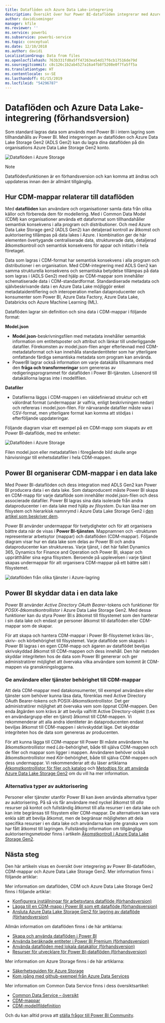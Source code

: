```yaml
---
title: Dataflöden och Azure Data Lake-integrering
description: Översikt över hur Power BI-dataflöden integrerar med Azure Data Lake Storage Gen2
author: davidiseminger
manager: kfile
ms.reviewer: ''
ms.service: powerbi
ms.subservice: powerbi-service
ms.topic: conceptual
ms.date: 12/10/2018
ms.author: davidi
LocalizationGroup: Data from files
ms.openlocfilehash: 763b331fd0a5ff47263ea54d17f6cb17516de79d
ms.sourcegitcommit: c8c126c1b2ab4527a16a4fb8f5208e0f7fa5ff5a
ms.translationtype: HT
ms.contentlocale: sv-SE
ms.lasthandoff: 01/15/2019
ms.locfileid: "54296787"
---
```

# <a name="dataflows-and-azure-data-lake-integration-preview"></a>Dataflöden och Azure Data Lake-integrering (förhandsversion)

Som standard lagras data som används med Power BI i intern lagring som tillhandahålls av Power BI. Med integreringen av dataflöden och Azure Data Lake Storage Gen2 (ADLS Gen2) kan du lagra dina dataflöden på din organisations Azure Data Lake Storage Gen2 konto. 

![Dataflöden i Azure Storage](media/service-dataflows-azure-data-lake-integration/dataflows-azure-integration_01.jpg)

> [!NOTE]
> Dataflödesfunktionen är en förhandsversion och kan komma att ändras och uppdateras innan den är allmänt tillgänglig.

## <a name="how-cdm-folders-relate-to-dataflows"></a>Hur CDM-mappar relaterar till dataflöden

Med **dataflöden** kan användare och organisationer samla data från olika källor och förbereda dem för modellering. Med i Common Data Model (CDM) kan organisationer använda ett dataformat som tillhandahåller semantisk konsekvens i alla program och distributioner. Och med Azure Data Lake Storage gen2 (ADLS Gen2) kan detaljerad kontroll av åtkomst och auktorisering tillämpas på data lakes i Azure. I kombination ger de här elementen övertygande centraliserade data, strukturerade data, detaljerad åtkomstkontroll och semantisk konsekvens för appar och initiativ i hela företaget.

Data som lagras i CDM-format har semantisk konsekvens i alla program och distributioner i en organisation. Med CDM-integrering med ADLS Gen2 kan samma strukturella konsekvens och semantiska betydelse tillämpas på data som lagras i (ADLS Gen2) med hjälp av CDM-mappar som innehåller schematiserade data i CDM-standardformat. Standardiserade metadata och självbeskrivande data i en Azure Data Lake möjliggör enkel metadataidentifiering och interoperation mellan dataproducenter och konsumenter som Power BI, Azure Data Factory, Azure Data Lake, Databricks och Azure Machine Learning (ML). 

Dataflöden lagrar sin definition och sina data i CDM-mappar i följande format:

**Model.json**
* **Model.json**-beskrivningsfilen med metadata innehåller semantisk information om entitetsposter och attribut och länkar till underliggande datafiler. Förekomsten av model.json-filen anger efterlevnad med CDM-metadataformat och kan innehålla standardentiteter som har ytterligare omfattande färdiga semantiska metadata som program kan använda.
* PowerBI lagrar också information om varje datakälla tillsammans med den **fråga och transformeringar** som genereras av redigeringsprogrammet för dataflöden i Power BI-tjänsten. Lösenord till datakällorna lagras inte i modellfilen.

**Datafiler**
* Datafilerna läggs i CDM-mappen i en väldefinierad struktur och ett välordnat format (undermappar är valfria, enligt beskrivningen nedan) och refereras i model.json-filen. För närvarande datafiler måste vara i CSV-format, men ytterligare format kan komma att stödjas i efterföljande uppdateringar. 

Följande diagram visar ett exempel på en CDM-mapp som skapats av ett Power BI-dataflöde, med tre enheter:

![Dataflöden i Azure Storage](media/service-dataflows-azure-data-lake-integration/dataflows-azure-integration_01.jpg)

Filen model.json eller metadatafilen i föregående bild skulle ange hänvisningar till enhetsdatafiler i hela CDM-mappen.

## <a name="power-bi-organizes-cdm-folders-in-the-data-lake"></a>Power BI organiserar CDM-mappar i en data lake

Med Power BI-dataflöden och dess integration med ADLS Gen2 kan Power BI producera data i en data lake. Som dataproducent måste Power BI skapa en CDM-mapp för varje dataflöde som innehåller model.json-filen och dess associerade datafiler. Power BI lagras sina data isolerade från andra dataproducenter i en data lake med hjälp av *filsystem*. Du kan läsa mer om filsystem och hierarkisk namnrymd i Azure Data Lake Storage Gen2 i [den artikel som beskriver dem](https://docs.microsoft.com/azure/storage/data-lake-storage/namespace).

Power BI använder undermappar för tvetydigheter och för att organisera bättre data när de visas i **Power BI-tjänsten**. Mappnamnen och -strukturen representerar arbetsytor (mappar) och dataflöden (CDM-mappar). Följande diagram visar hur en data lake som delas av Power BI och andra dataproducenter kan struktureras. Varje tjänst, i det här fallet Dynamics 365, Dynamics for Finance and Operation och Power BI, skapar och upprätthåller sina egna filsystem. Beroende på upplevelsen i varje tjänst skapas undermappar för att organisera CDM-mappar på ett bättre sätt i filsystemet. 

![dataflöden från olika tjänster i Azure-lagring](media/service-dataflows-azure-data-lake-integration/dataflows-azure-integration_02.jpg)

## <a name="power-bi-protects-data-in-the-data-lake"></a>Power BI skyddar data i en data lake

Power BI använder *Active Directory OAuth Bearer*-tokens och funktioner för *POSIX-åtkomstkontrollistor* i Azure Data Lake Storage Gen2. Med dessa funktioner kan du styra Power BI:s åtkomst till filsystemet som den hanterar i sin data lake och endast ge personer åtkomst till dataflöden eller CDM-mappar som de skapar. 

För att skapa och hantera CDM-mappar i Power BI-filsystemet krävs läs-, skriv- och körbehörighet till filsystemet. Varje dataflöde som skapats i Power BI lagras i en egen CDM-mapp och ägaren av dataflödet beviljas skrivskyddad åtkomst till CDM-mappen och dess innehåll. Den här metoden skyddar integriteten hos de data som Power BI genererar och ger administratörer möjlighet att övervaka vilka användare som kommit åt CDM-mappen via granskningsloggarna. 

### <a name="authorizing-users-or-services-for-cdm-folders"></a>Ge användare eller tjänster behörighet till CDM-mappar

Att dela CDM-mappar med datakonsumenter, till exempel användare eller tjänster som behöver kunna läsa data, förenklas med Active Directory OAuth Bearer-tokens och POSIX-åtkomstkontrollistor. Det ger administratörer möjlighet att övervaka vem som öppnat CDM-mappen. Den enda åtgärden som krävs är att bevilja valfritt Active Directory-objekt (t.ex en användargrupp eller en tjänst) åtkomst till CDM-mappen. Vi rekommenderar att alla andra identiteter än dataproducenten endast beviljas åtkomst till CDM-mappen i skrivskyddat läge. Det skyddar integriteten hos de data som genereras av producenten.

För att kunna lägga till CDM-mappar till Power BI måste användaren ha åtkomstkontrollistor med *Läs*-behörighet, både till själva CDM-mappen och de filer och mappar som ligger i mappen. Användaren behöver också åtkomstkontrollistor med *Kör*-behörighet, både till själva CDM-mappen och dess undermappar. Vi rekommenderar att du läser artiklarna [Åtkomstkontrollistor för filer och katalog](https://docs.microsoft.com/azure/storage/blobs/data-lake-storage-access-control#access-control-lists-on-files-and-directories) och [Metodtips för att använda Azure Data Lake Storage Gen2](https://docs.microsoft.com/azure/storage/blobs/data-lake-storage-best-practices) om du vill ha mer information.


### <a name="alternative-forms-of-authorization"></a>Alternativa typer av auktorisering

Personer eller tjänster utanför Power BI kan även använda alternativa typer av auktorisering. På så vis får användare med nyckel åtkomst till *alla* resurser på kontot och fullständig åtkomst till alla resurser i en data lake och kan inte begränsas till filsystem eller CDM-mappar. De alternativen kan vara enkla sätt att bevilja åtkomst, men de begränsar möjligheten att dela specifika resurser i en data lake och användarna kan inte granska vem som har fått åtkomst till lagringen. Fullständig information om tillgängliga auktoriseringsmetoder finns i artikeln [Åkomstkontroll i Azure Data Lake Storage Gen2](https://docs.microsoft.com/azure/storage/blobs/data-lake-storage-access-control
).


## <a name="next-steps"></a>Nästa steg

Den här artikeln visas en översikt över integrering av Power BI-dataflöden, CDM-mappar och Azure Data Lake Storage Gen2. Mer information finns i följande artiklar:

Mer information om dataflöden, CDM och Azure Data Lake Storage Gen2 finns i följande artiklar:

* [Konfigurera inställningar för arbetsytans dataflöde (förhandsversion)](service-dataflows-configure-workspace-storage-settings.md)
* [Lägga till en CDM-mapp i Power BI som ett dataflöde (förhandsversion)](service-dataflows-add-cdm-folder.md)
* [Ansluta Azure Data Lake Storage Gen2 för lagring av dataflöde (förhandsversion)](service-dataflows-connect-azure-data-lake-storage-gen2.md)

Allmän information om dataflöden finns i de här artiklarna:

* [Skapa och använda dataflöden i Power BI](service-dataflows-create-use.md)
* [Använda beräknade entiteter i Power BI Premium (förhandsversion)](service-dataflows-computed-entities-premium.md)
* [Använda dataflöden med lokala datakällor (förhandsversion)](service-dataflows-on-premises-gateways.md)
* [Resurser för utvecklare för Power BI-dataflöden (förhandsversion)](service-dataflows-developer-resources.md)

Mer information om Azure Storage finns i de här artiklarna:
* [Säkerhetsguiden för Azure Storage](https://docs.microsoft.com/azure/storage/common/storage-security-guide)
* [Kom igång med github-exempel från Azure Data Services](https://aka.ms/cdmadstutorial)

Mer information om Common Data Service finns i dess översiktsartikel:
* [Common Data Service – översikt ](https://docs.microsoft.com/powerapps/common-data-model/overview)
* [CDM-mappar](https://go.microsoft.com/fwlink/?linkid=2045304)
* [CDM-modellfildefinition](https://go.microsoft.com/fwlink/?linkid=2045521)

Och du kan alltid prova att [ställa frågor till Power BI Community](http://community.powerbi.com/).
